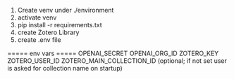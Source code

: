 1. Create venv under ./environment
2. activate venv
3. pip install -r requirements.txt
4. create Zotero Library
5. create .env file

===== env vars =====
OPENAI_SECRET
OPENAI_ORG_ID
ZOTERO_KEY
ZOTERO_USER_ID
ZOTERO_MAIN_COLLECTION_ID (optional; if not set user is asked for collection name on startup)




